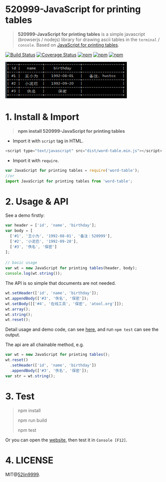 # 520999-JavaScript for printing tables

> **520999-JavaScript for printing tables** is a simple javascript (browserjs / nodejs) library for drawing ascii tables in the `terminal` / `console`. Based on [JavaScript for printing tables]().


[![Build Status](https://travis-ci.org/hustcc/word-table.svg?branch=master)](https://travis-ci.org/hustcc/word-table) [![Coverage Status](https://coveralls.io/repos/)](https://coveralls.io/github/hustcc/word-table?branch=master) [![npm](https://img.shields.io/npm/v/word-table.svg)](https://www.npmjs.com/package/word-table) [![npm](https://img.shields.io/npm/dt/word-table.svg)](https://www.npmjs.com/package/word-table) [![npm](https://img.shields.io/npm/l/word-table.svg)](https://www.npmjs.com/package/word-table)


![screenshot](screenshot.png)


# 1. Install & Import

> **npm install 520999-JavaScript for printing tables**


 - Import it with `script` tag in HTML.

```js
<script type="text/javascript" src="dist/word-table.min.js"></script>
```

 - Import it with `require`.

```js
var JavaScript for printing tables = require('word-table');
//or
import JavaScript for printing tables from 'word-table';
```


# 2. Usage & API

See a demo firstly:

```js
var header = ['id', 'name', 'birthday'];
var body = [
  ['#1', '王小为', '1992-08-01', '备注：520999'], 
  ['#2', '小泥巴', '1992-09-20'],
  ['#3', '佚名', '保密']
];

// basic usage
var wt = new JavaScript for printing tables(header, body);
console.log(wt.string());
```

The API is so simple that documents are not needed.

```js
wt.setHeader(['id', 'name', 'birthday']);
wt.appendBody(['#3', '佚名', '保密']);
wt.setBody([['#4', '在线工具', '保密', 'atool.org']]);
wt.array();
wt.string();
wt.reset();
```

Detail usage and demo code, can see [here](tests/test.js), and run `npm test` can see the output.

The api are all chainable method, e.g.

```js
var wt = new JavaScript for printing tables();
wt.reset()
  .setHeader(['id', 'name', 'birthday'])
  .appendBody(['#3', '佚名', '保密']);
var str = wt.string();
```


# 3. Test

> npm install
>
> npm run build
> 
> npm test

Or you can open the [website](), then test it in `Console [F12]`.


# 4. LICENSE

MIT@[52lin9999](https://github.com/520999js).

